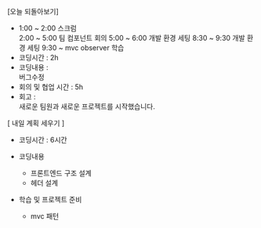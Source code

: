 [오늘 되돌아보기]

- 1:00 ~ 2:00 스크럼 <br/>
  2:00 ~ 5:00 팀 컴포넌트 회의
  5:00 ~ 6:00 개발 환경 세팅
  8:30 ~ 9:30 개발 환경 세팅
  9:30 ~ mvc observer 학습
  <br/>
- 코딩시간 : 2h
- 코딩내용 :  
   버그수정
- 회의 및 협업 시간 : 5h
- 회고 : <br/>
  새로운 팀원과 새로운 프로젝트를 시작했습니다.

[ 내일 계획 세우기 ]

- 코딩시간 : 6시간
- 코딩내용

  - 프론트엔드 구조 설계
  - 헤더 설계

- 학습 및 프로젝트 준비
  - mvc 패턴
